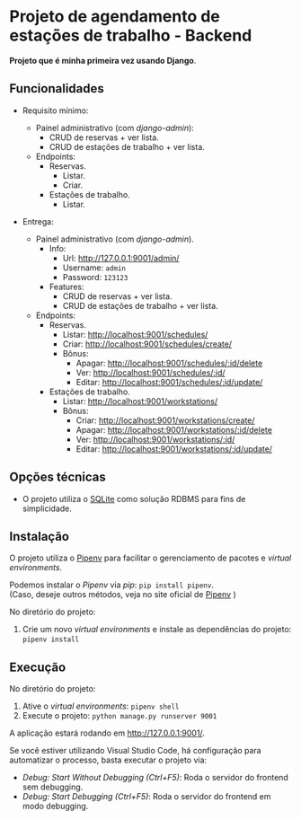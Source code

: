 # Projeto de agendamento de estações de trabalho - Backend

**Projeto que é minha primeira vez usando Django**.

## Funcionalidades

- Requisito mínimo:
	- Painel administrativo (com *django-admin*):
		- CRUD de reservas + ver lista.
		- CRUD de estações de trabalho + ver lista.
	- Endpoints:
		- Reservas.
			- Listar.
			- Criar.
		- Estações de trabalho.
			- Listar.

- Entrega:
	- Painel administrativo (com *django-admin*).
		- Info:
			- Url: <http://127.0.0.1:9001/admin/>
			- Username: `admin`
			- Password: `123123`
		- Features:
			- CRUD de reservas + ver lista.
			- CRUD de estações de trabalho + ver lista.
	- Endpoints:
		- Reservas.
			- Listar: <http://localhost:9001/schedules/>
			- Criar: <http://localhost:9001/schedules/create/>
			- Bônus:
				- Apagar: <http://localhost:9001/schedules/:id/delete>
				- Ver: <http://localhost:9001/schedules/:id/>
				- Editar: <http://localhost:9001/schedules/:id/update/>
		- Estações de trabalho.
			- Listar: <http://localhost:9001/workstations/>
			- Bônus:
				- Criar: <http://localhost:9001/workstations/create/>
				- Apagar: <http://localhost:9001/workstations/:id/delete>
				- Ver: <http://localhost:9001/workstations/:id/>
				- Editar: <http://localhost:9001/workstations/:id/update/>

## Opções técnicas

- O projeto utiliza o [SQLite](https://www.sqlite.org/) como solução RDBMS para fins de simplicidade.

## Instalação

O projeto utiliza o [Pipenv](https://pipenv.pypa.io/en/latest/) para facilitar o gerenciamento de pacotes e *virtual environments*.

Podemos instalar o *Pipenv* via *pip*: `pip install pipenv`.  
(Caso, deseje outros métodos, veja no site oficial de [Pipenv](https://pipenv.pypa.io/en/latest/) )

No diretório do projeto:

1. Crie um novo *virtual environments* e instale as dependências do projeto: `pipenv install`

## Execução

No diretório do projeto:

1. Ative o *virtual environments*: `pipenv shell`
1. Execute o projeto: `python manage.py runserver 9001`

A aplicação estará rodando em <http://127.0.0.1:9001/>.

Se você estiver utilizando Visual Studio Code, há configuração para automatizar o processo, basta executar o projeto via:

- *Debug: Start Without Debugging (Ctrl+F5)*: Roda o servidor do frontend sem debugging.
- *Debug: Start Debugging (Ctrl+F5)*: Roda o servidor do frontend em modo debugging.
